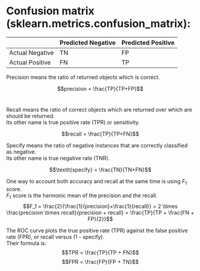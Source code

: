 <h1>Confusion matrix<br>(sklearn.metrics.confusion_matrix):</h1>

|       | Predicted Negative | Predicted Positive |
|-------|-------------------|-------------------|
| Actual Negative | TN                | FP                |
| Actual Positive | FN                | TP                |
 
Precision means the ratio of returned objects which is correct. <br>

$$precision = \frac{TP}{TP+FP}$$
<br>

Recall means the ratio of correct objects which are returned over which are should be returned. <br>
Its other name is true positive rate (TPR) or sensitivity. <br>

$$recall = \frac{TP}{TP+FN}$$

Specify means the ratio of negative instances that are correctly classified as negative. <br>
Its other name is true negative rate (TNR). <br>

$$\textit{specify} = \frac{TN}{TN+FN}$$

One way to account both accuracy and recall at the same time is using $F_1$ score. <br>
$F_1$ score is the harmonic mean of the precision and the recall. <br>
$$F_1 = \frac{2}{\frac{1}{precision}+\frac{1}{recall}} = 2 \times \frac{precision \times recall}{precision + recall} = \frac{TP}{TP + \frac{FN + FP}{2}}$$ 

The ROC curve plots the true positive rate (TPR) against the false positive rate (FPR), or recall versus (1 - specify). <br>
Their formula is: 
$$TPR = \frac{TP}{TP + FN}$$
$$FPR = \frac{FP}{FP + TN}$$